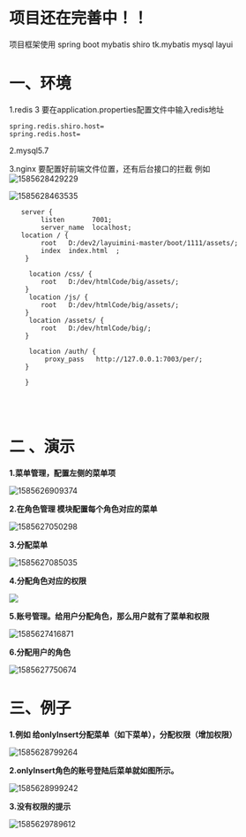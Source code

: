 # 项目还在完善中！！
 项目框架使用 spring boot  mybatis  shiro  tk.mybatis mysql  layui 


# 一、环境 
1.redis 3
要在application.properties配置文件中输入redis地址
    
    spring.redis.shiro.host= 
    spring.redis.host= 
    
2.mysql5.7
    
3.nginx 
     要配置好前端文件位置，还有后台接口的拦截
    例如  
  ![1585628429229](https://github.com/ratmhk/auth/blob/master/1585628429229.png)
 

  ![1585628463535](img/1585628463535.png)

       
       server {
            listen       7001;
            server_name  localhost;
       location / {
            root   D:/dev2/layuimini-master/boot/1111/assets/;
            index  index.html  ;
        }
    	
    	 location /css/ {
            root   D:/dev/htmlCode/big/assets/;           
        }
    	 location /js/ {
            root   D:/dev/htmlCode/big/assets/;   
        }
    	 location /assets/ {
            root   D:/dev/htmlCode/big/;   
        }
    	 
    	 location /auth/ {
             proxy_pass   http://127.0.0.1:7003/per/;    
        }
        
        }




​		 
​       

# 二 、演示

**1.菜单管理，配置左侧的菜单项**

![*1585626909374*]( img/1585626909374.png)





**2.在角色管理 模块配置每个角色对应的菜单**

![1585627050298]( img/1585627050298.png)

**3.分配菜单**



![1585627085035]( img/1585627085035.png)



**4.分配角色对应的权限**



![]( img/1585627352177.png)

**5.账号管理。给用户分配角色，那么用户就有了菜单和权限**

![1585627416871]( img/1585627416871.png)

**6.分配用户的角色**

![1585627750674]( img/1585627750674.png)





# 三、例子

**1.例如 给onlyInsert分配菜单（如下菜单），分配权限（增加权限）**

![1585628799264]( img/1585628799264.png)

**2.onlyInsert角色的账号登陆后菜单就如图所示。**

![1585628999242]( img/1585628999242.png)





**3.没有权限的提示**

![1585629789612]( img/1585629789612.png)





